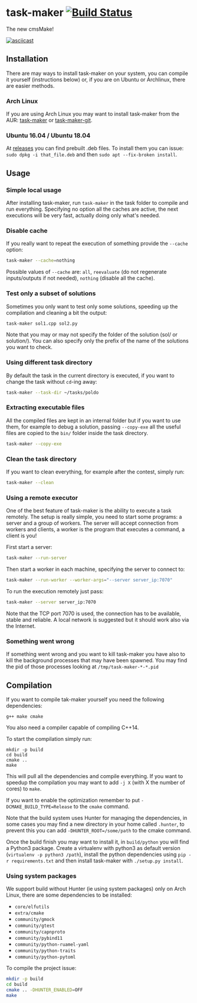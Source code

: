 # task-maker [![Build Status](https://travis-ci.org/algorithm-ninja/task-maker.svg?branch=master)](https://travis-ci.org/algorithm-ninja/task-maker)

The new cmsMake!

[![asciicast](https://asciinema.org/a/Kh8y6c7TD2WBjxTXDPnQQxPS1.png)](https://asciinema.org/a/Kh8y6c7TD2WBjxTXDPnQQxPS1)

## Installation

There are may ways to install task-maker on your system, you can compile
it yourself (instructions below) or, if you are on Ubuntu or Archlinux, there
are easier methods.

### Arch Linux
If you are using Arch Linux you may want to install task-maker from the AUR:
[task-maker](https://aur.archlinux.org/packages/task-maker)
or
[task-maker-git](https://aur.archlinux.org/packages/task-maker-git).

### Ubuntu 16.04 / Ubuntu 18.04
At [releases](https://github.com/algorithm-ninja/task-maker/releases) you
can find prebuilt .deb files. To install them you can issue:
`sudo dpkg -i that_file.deb` and then `sudo apt --fix-broken install`.

## Usage

### Simple local usage
After installing task-maker, run `task-maker` in the task folder to compile
and run everything. Specifying no option all the caches are active, the next
executions will be very fast, actually doing only what's needed.

### Disable cache
If you really want to repeat the execution of something provide the `--cache`
option:
```bash
task-maker --cache=nothing
```

Possible values of `--cache` are: `all`, `reevaluate` (do not regenerate
inputs/outputs if not needed), `nothing` (disable all the cache).

### Test only a subset of solutions
Sometimes you only want to test only some solutions, speeding up the
compilation and cleaning a bit the output:
```bash
task-maker sol1.cpp sol2.py
```
Note that you may or may not specify the folder of the solution (sol/ or
solution/). You can also specify only the prefix of the name of the solutions
you want to check.

### Using different task directory
By default the task in the current directory is executed, if you want to change
the task without `cd`-ing away:
```bash
task-maker --task-dir ~/tasks/poldo
```

### Extracting executable files
All the compiled files are kept in an internal folder but if you want to
use them, for example to debug a solution, passing `--copy-exe` all the
useful files are copied to the `bin/` folder inside the task directory.
```bash
task-maker --copy-exe
```

### Clean the task directory
If you want to clean everything, for example after the contest, simply run:
```bash
task-maker --clean
```

### Using a remote executor
One of the best feature of task-maker is the ability to execute a task remotely.
The setup is really simple, you need to start some programs: a server and
a group of workers. The server will accept connection from workers and clients,
a worker is the program that executes a command, a client is you!

First start a server:
```bash
task-maker --run-server
```

Then start a worker in each machine, specifying the server to connect to:
```bash
task-maker --run-worker --worker-args="--server server_ip:7070"
```

To run the execution remotely just pass:
```bash
task-maker --server server_ip:7070
```

Note that the TCP port 7070 is used, the connection has to be available,
stable and reliable. A local network is suggested but it should work also
via the Internet.

### Something went wrong
If something went wrong and you want to kill task-maker you have also to kill
the background processes that may have been spawned.
You may find the pid of those processes looking at `/tmp/task-maker-*-*.pid`


## Compilation
If you want to compile tak-maker yourself you need the following dependencies:
```
g++ make cmake
```

You also need a compiler capable of compiling C++14.

To start the compilation simply run:
```
mkdir -p build
cd build
cmake ..
make
```

This will pull all the dependencies and compile everything. If you want to
speedup the compilation you may want to add `-j X` (with X the number of cores)
to `make`.

If you want to enable the optimization remember to put
`-DCMAKE_BUILD_TYPE=Release` to the `cmake` command.

Note that the build system uses Hunter for managing the dependencies, in some
cases you may find a new directory in your home called `.hunter`, to prevent
this you can add `-DHUNTER_ROOT=/some/path` to the cmake command.

Once the build finish you may want to install it, in `build/python` you will
find a Python3 package. Create a virtualenv with python3 as default version
(`virtualenv -p python3 /path`), install the python dependencies using
`pip -r requirements.txt` and then install task-maker with `./setup.py install`.

### Using system packages
We support build without Hunter (ie using system packages) only on Arch Linux,
there are some dependencies to be installed:

- `core/elfutils`
- `extra/cmake`
- `community/gmock`
- `community/gtest`
- `community/capnproto`
- `community/pybind11`
- `community/python-ruamel-yaml`
- `community/python-traits`
- `community/python-pytoml`

To compile the project issue:
```bash
mkdir -p build
cd build
cmake .. -DHUNTER_ENABLED=OFF
make
```
